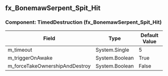 ## fx_BonemawSerpent_Spit_Hit

### Component: TimedDestruction (fx_BonemawSerpent_Spit_Hit)

|Field|Type|Default Value|
|---|---|---|
|m_timeout|System.Single|5|
|m_triggerOnAwake|System.Boolean|True|
|m_forceTakeOwnershipAndDestroy|System.Boolean|False|

